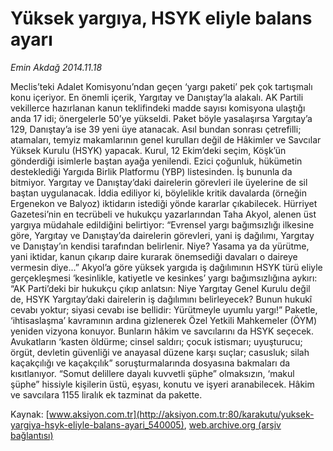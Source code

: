 # Yüksek yargıya, HSYK eliyle balans ayarı

*Emin Akdağ 2014.11.18*

<div class="pNewsDetailMainContent" itemprop="articleBody">
 <p>
  Meclis’teki Adalet Komisyonu’ndan geçen ‘yargı paketi’ pek çok tartışmalı konu içeriyor. En önemli içerik, Yargıtay ve Danıştay’la alakalı. AK Partili vekillerce hazırlanan kanun teklifindeki madde sayısı komisyona ulaştığı anda 17 idi; önergelerle 50’ye yükseldi. Paket böyle yasalaşırsa Yargıtay’a 129, Danıştay’a ise 39 yeni üye atanacak. Asıl bundan sonrası çetrefilli; atamaları, temyiz makamlarının genel kurulları değil de Hâkimler ve Savcılar Yüksek Kurulu (HSYK) yapacak. Kurul, 12 Ekim’deki seçim, Köşk’ün gönderdiği isimlerle baştan ayağa yenilendi. Ezici çoğunluk, hükümetin desteklediği Yargıda Birlik Platformu (YBP) listesinden. İş bununla da bitmiyor. Yargıtay ve Danıştay’daki dairelerin görevleri ile üyelerine de sil baştan uygulanacak. İddia ediliyor ki, böylelikle kritik davalarda (örneğin Ergenekon ve Balyoz) iktidarın istediği yönde kararlar çıkabilecek. Hürriyet Gazetesi’nin en tecrübeli ve hukukçu yazarlarından Taha Akyol, alenen üst yargıya müdahale edildiğini belirtiyor: “Evrensel yargı bağımsızlığı ilkesine göre, Yargıtay ve Danıştay’da dairelerin görevleri, yani iş dağılımı, Yargıtay ve Danıştay’ın kendisi tarafından belirlenir. Niye? Yasama ya da yürütme, yani iktidar, kanun çıkarıp daire kurarak önemsediği davaları o daireye vermesin diye...” Akyol’a göre yüksek yargıda iş dağılımının HSYK türü eliyle gerçekleşmesi ‘kesinlikle, katiyetle ve kesinkes’ yargı bağımsızlığına aykırı: “AK Parti’deki bir hukukçu çıkıp anlatsın: Niye Yargıtay Genel Kurulu değil de, HSYK Yargıtay’daki dairelerin iş dağılımını belirleyecek? Bunun hukukî cevabı yoktur; siyasi cevabı ise bellidir: Yürütmeyle uyumlu yargı!” Paketle, ‘ihtisaslaşma’ kavramının ardına gizlenerek Özel Yetkili Mahkemeler (ÖYM) yeniden vizyona konuyor. Bunların hâkim ve savcılarını da HSYK seçecek. Avukatların ‘kasten öldürme; cinsel saldırı; çocuk istismarı; uyuşturucu; örgüt, devletin güvenliği ve anayasal düzene karşı suçlar; casusluk; silah kaçakçılığı ve kaçakçılık” soruşturmalarında dosyasına bakmaları da kısıtlanıyor. “Somut delillere dayalı kuvvetli şüphe” olmaksızın, ‘makul şüphe” hissiyle kişilerin üstü, eşyası, konutu ve işyeri aranabilecek. Hâkim ve savcılara 1155 liralık ek tazminat da pakette.
 </p>
</div>


Kaynak: [www.aksiyon.com.tr](http://aksiyon.com.tr:80/karakutu/yuksek-yargiya-hsyk-eliyle-balans-ayari_540005), [web.archive.org (arşiv bağlantısı)](http://web.archive.org/web/20141204063748/http://aksiyon.com.tr:80/karakutu/yuksek-yargiya-hsyk-eliyle-balans-ayari_540005)
